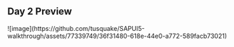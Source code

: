<h2>Day 2 Preview</h2>
![image](https://github.com/tusquake/SAPUI5-walkthrough/assets/77339749/36f31480-618e-44e0-a772-589facb73021)
